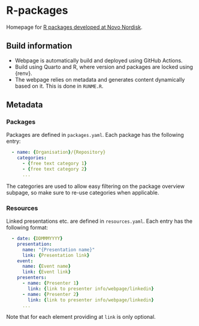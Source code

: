 # R-packages

Homepage for [R packages developed at Novo Nordisk](https://novonordisk-opensource.github.io/R-packages/).

## Build information

* Webpage is automatically build and deployed using GitHub Actions.
* Build using Quarto and R, where version and packages are locked using {renv}.
* The webpage relies on metadata and generates content dynamically based on it. This is done in `RUNME.R`.

## Metadata

### Packages

Packages are defined in `packages.yaml`. Each package has the following entry:

``` yaml
  - name: {Organisation}/{Repository}
    categories:
      - {free text category 1}
      - {free text category 2}
      ...
```

The categories are used to allow easy filtering on the package overview subpage,
so make sure to re-use categories when applicable.

### Resources

Linked presentations etc. are defined in `resources.yaml`. Each entry has the following format:

``` yaml
  - date: {DDMMMYYYY}
    presentation:
      name: "{Presentation name}"
      link: {Presentation link}
    event: 
      name: {Event name}
      link: {Event link}
    presenters: 
      - name: {Presenter 1}
        link: {link to presenter info/webpage/linkedin}
      - name: {Presenter 2}
        link: {link to presenter info/webpage/linkedin}
      ...
```

Note that for each element providing at `link` is only optional.
